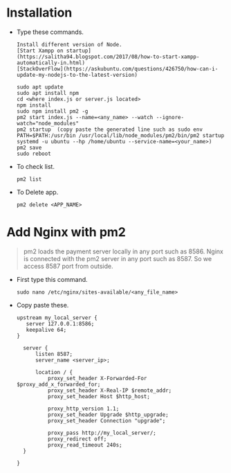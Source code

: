 
# Installation

 - Type these commands.

   ```
   Install different version of Node. 
   [Start Xampp on startup](https://salitha94.blogspot.com/2017/08/how-to-start-xampp-automatically-in.html)
   [StackOverFlow](https://askubuntu.com/questions/426750/how-can-i-update-my-nodejs-to-the-latest-version)
   ```
 
   ```
   sudo apt update
   sudo apt install npm
   cd <where index.js or server.js located>
   npm install
   sudo npm install pm2 -g
   pm2 start index.js --name=<any_name> --watch --ignore-watch="node_modules"
   pm2 startup  (copy paste the generated line such as sudo env PATH=$PATH:/usr/bin /usr/local/lib/node_modules/pm2/bin/pm2 startup systemd -u ubuntu --hp /home/ubuntu --service-name=<your_name>)
   pm2 save
   sudo reboot
   ```
 - To check list.
   ```
   pm2 list
   ```
 - To Delete app.
   ```
   pm2 delete <APP_NAME>
   ```

# Add Nginx with pm2

 > pm2 loads the payment server locally in any port such as 8586. Nginx is connected with the pm2 server in any port such as 8587. So we access 8587 port from outside.
  
  - First type this command.
    ```
    sudo nano /etc/nginx/sites-available/<any_file_name>
    ```
  - Copy paste these.
    ```
    upstream my_local_server {
       server 127.0.0.1:8586;
       keepalive 64;
    }

      server {
          listen 8587;
          server_name <server_ip>;

          location / {
              proxy_set_header X-Forwarded-For $proxy_add_x_forwarded_for;
              proxy_set_header X-Real-IP $remote_addr;
              proxy_set_header Host $http_host;

              proxy_http_version 1.1;
              proxy_set_header Upgrade $http_upgrade;
              proxy_set_header Connection "upgrade";

              proxy_pass http://my_local_server/;
              proxy_redirect off;
              proxy_read_timeout 240s;
      }

    }
    ```
  
  
  
  
  
  
  
  
  
  
  
  
  
  
